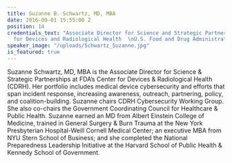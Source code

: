 ```yaml
---
title: Suzanne B. Schwartz, MD, MBA
date: 2016-09-01 15:55:00 Z
position: 14
credentials_text: "Associate Director for Science and Strategic Partnerships  \nCenter
  for Devices and Radiological Health  \nU.S. Food and Drug Administration  "
speaker_image: "/uploads/Schwartz_Suzanne.jpg"
is_featured: true
---
```


Suzanne Schwartz, MD, MBA is the Associate Director for Science & Strategic Partnerships at FDA’s Center for Devices & Radiological Health (CDRH). Her portfolio includes medical device cybersecurity and efforts that span incident response, increasing awareness, outreach, partnering, policy, and coalition-building. Suzanne chairs CDRH Cybersecurity Working Group. She also co-chairs the Government Coordinating Council for Healthcare & Public Health. Suzanne earned an MD from Albert Einstein College of Medicine, trained in General Surgery & Burn Trauma at the New York Presbyterian Hospital-Weill Cornell Medical Center; an executive MBA from NYU Stern School of Business; and she completed the National Preparedness Leadership Initiative at the Harvard School of Public Health & Kennedy School of Government.